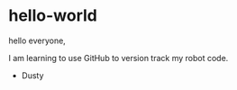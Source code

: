 # hello-world
hello everyone,

I am learning to use GitHub to version track my robot code.

- Dusty
